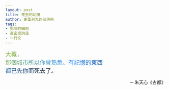 ```yaml
---
layout: post
title: 死去的記憶
author: 史蛋利九的部落格
tags:
- 呢喃的細雨
- 高密度詞藻
- 一行文
---
```


<span style="font-size: large;
background: -webkit-linear-gradient(45deg, #8aaf20, #208aff, #090909);
-webkit-background-clip: text;
-webkit-text-fill-color: transparent;">
大概，  
那個城市所以你曾熟悉、有記憶的東西  
        都已先你而死去了。
</span>
<div style="text-align: right;">
─ 朱天心《古都》
</div>
